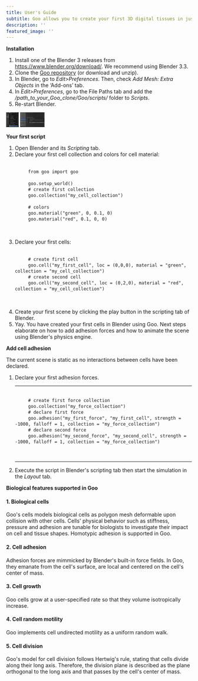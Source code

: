 ```yaml
---
title: User's Guide
subtitle: Goo allows you to create your first 3D digital tissues in just a few clicks.
description: ''
featured_image: ''
---
```


<b>Installation</b>

1. Install one of the Blender 3 releases from <a href="https://www.blender.org/download/">https://www.blender.org/download/</a>. We recommend using Blender 3.3.
2. Clone the <a href="https://github.com/smegason/Goo">Goo repository</a> (or download and unzip). 
3. In Blender, go to <i>Edit>Preferences</i>. Then, check <i>Add Mesh: Extra Objects</i> in the ‘Add-ons’ tab. 
4. In <i>Edit>Preferences</i>, go to the File Paths tab and add the <i>/path_to_your_Goo_clone/Goo/scripts/</i> folder to <i>Scripts</i>. 
5. Re-start Blender. 

<img src="images\demo\blender_edit_preferences.jpg" alt="" height="40"> <img src="images\demo\blender_add_mesh.jpg" alt="" height="40">

<b>Your first script</b>

1. Open Blender and its <i>Scripting</i> tab. 
2. Declare your first cell collection and colors for cell material:
    <pre>
        <code class="language-python">  
        from goo import goo <br>
        goo.setup_world()
        # create first collection
        goo.collection("my_cell_collection") <br>
        # colors 
        goo.material("green", 0, 0.1, 0)
        goo.material("red", 0.1, 0, 0)
        </code> 
    </pre>
3. Declare your first cells: <br>
    <pre>
        <code class="language-python">     
        # create first cell
        goo.cell("my_first_cell", loc = (0,0,0), material = "green", collection = "my_cell_collection")
        # create second cell
        goo.cell("my_second_cell", loc = (0,2,0), material = "red", collection = "my_cell_collection")
        </code> 
    </pre>
4. Create your first scene by clicking the play button in the scripting tab of Blender. 
5. Yay. You have created your first cells in Blender using Goo. Next steps elaborate on how to add adhesion forces and how to animate the scene using Blender's physics engine. 

<b>Add cell adhesion</b>

The current scene is static as no interactions between cells have been declared. 
1. Declare your first adhesion forces. 
    <hr>
    <pre>
        <code class="language-python">
        # create first force collection
        goo.collection("my_force_collection")           
        # declare first force
        goo.adhesion("my_first_force", "my_first_cell", strength = -1000, falloff = 1, collection = "my_force_collection")
        # declare second force
        goo.adhesion("my_second_force", "my_second_cell", strength = -1000, falloff = 1, collection = "my_force_collection")
        </code> 
    </pre> 
    <hr>

2. Execute the script in Blender's scripting tab then start the simulation in the <i>Layout</i> tab. 

<b>Biological features supported in Goo</b>

<h4>1. Biological cells </h4>
Goo's cells models biological cells as polygon mesh deformable upon collision with other cells. Cells' physical behavior such as stiffness, pressure and adhesion are tunable for biologists to investigate their impact on cell and tissue shapes. Homotypic adhesion is supported in Goo. 
<h4>2. Cell adhesion </h4>
Adhesion forces are mimmicked by Blender's built-in force fields. In Goo, they emanate from the cell's surface, are local and centered on the cell's center of mass. 
<h4>3. Cell growth </h4>
Goo cells grow at a user-specified rate so that they volume isotropically increase. 
<h4>4. Cell random motility</h4> 
Goo implements cell undirected motility as a uniform random walk. 
<h4>5. Cell division</h4> 
Goo's model for cell division follows Hertwig's rule, stating that cells divide along their long axis. Therefore, the division plane is described as the plane orthogonal to the long axis and that passes by the cell's center of mass. 